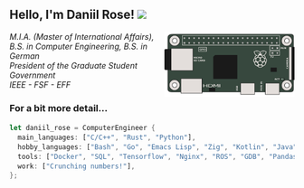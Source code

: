 <h2> Hello, I'm Daniil Rose! <img src="https://media.giphy.com/media/h741oEMnAUIILdX0kU/giphy.gif" width="50"></h2>
<img align='right' src="raspberry-pi-zero.png" width="230">
<p>
    <em>M.I.A. (Master of International Affairs), B.S. in Computer Engineering, B.S. in German</br>
        President of the Graduate Student Government</br>
        IEEE - FSF - EFF
    </em>
</p>

### For a bit more detail...

```rust
let daniil_rose = ComputerEngineer {
  main_languages: ["C/C++", "Rust", "Python"],
  hobby_languages: ["Bash", "Go", "Emacs Lisp", "Zig", "Kotlin", "Java"],
  tools: ["Docker", "SQL", "Tensorflow", "Nginx", "ROS", "GDB", "Pandas"],
  work: ["Crunching numbers!"],
};
```
